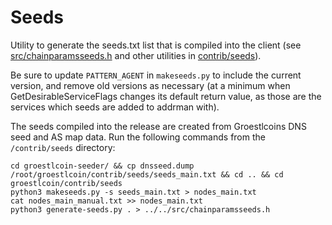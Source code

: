 # Seeds

Utility to generate the seeds.txt list that is compiled into the client
(see [src/chainparamsseeds.h](/src/chainparamsseeds.h) and other utilities in [contrib/seeds](/contrib/seeds)).

Be sure to update `PATTERN_AGENT` in `makeseeds.py` to include the current version,
and remove old versions as necessary (at a minimum when GetDesirableServiceFlags
changes its default return value, as those are the services which seeds are added
to addrman with).

The seeds compiled into the release are created from Groestlcoins DNS seed and AS map
data. Run the following commands from the `/contrib/seeds` directory:

```
cd groestlcoin-seeder/ && cp dnsseed.dump /root/groestlcoin/contrib/seeds/seeds_main.txt && cd .. && cd groestlcoin/contrib/seeds
python3 makeseeds.py -s seeds_main.txt > nodes_main.txt
cat nodes_main_manual.txt >> nodes_main.txt
python3 generate-seeds.py . > ../../src/chainparamsseeds.h
```
